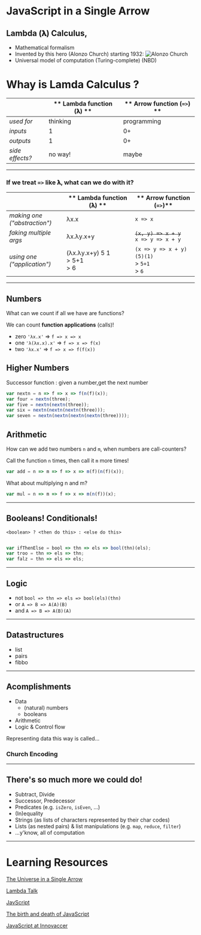 # JavaScript in a Single Arrow 

## Lambda (𝛌) Calculus,
* Mathematical formalism
* Invented by this hero (Alonzo Church) starting 1932:
![Alonzo Church](https://upload.wikimedia.org/wikipedia/en/a/a6/Alonzo_Church.jpg)
* Universal model of computation (Turing-complete) (NBD)



# Whay is Lamda Calculus ?
|| ** Lambda function (𝛌) ** | ** Arrow function (`=>`) **
--- | --- |  ---
*used for* | thinking | programming
*inputs*   | 1 | 0+
*outputs*  | 1 | 0+
*side effects?* | no way!  | maybe

---


### If we treat `=>` like 𝛌, **what can we do** with it?


|| ** Lambda function (𝛌) ** | ** Arrow function (`=>`)**
--- | --- |  ---
*making one*<br>*("abstraction")*|  λx.x | `x => x`
 *faking multiple args*          |  λx.λy.x+y | ~~`(x, y) => x + y`~~<br>`x => y => x + y`
*using one*<br>*("application")* | (λx.λy.x+y) 5 1<br>> 5+1<br>> 6 | `(x => y => x + y)(5)(1)`*<br>*> `5+1`<br>> `6`


---
## Numbers 

What can we count if all we have are functions?

We can count **function applications** (calls)!

- zero `'λx.x'` => `f => x => x`
- one `'λ(λx.x).x'` => `f => x => f(x)`
- two `'λx.x'` => `f => x => f(f(x))`

## Higher Numbers 

Successor function : given a number,get the next number

```js
var nextn = n => f => x => f(n(f)(x));
var four = nextn(three);
var five = nextn(nextn(three));
var six = nextn(nextn(nextn(three)));
var seven = nextn(nextn(nextn(nextn(three))));

```

## Arithmetic

How can we add two numbers `n` and `m`, when numbers are call-counters?

Call the function `n` times, then call it `m` more times!

```js
var add = n => m => f => x => m(f)(n(f)(x));
```

What about multiplying n and m?

```js
var mul = n => m => f => x => m(n(f))(x);

```
---

## Booleans! Conditionals!

`<boolean> ? <then do this> : <else do this>`

```js

var ifThenElse = bool => thn => els => bool(thn)(els);
var troo = thn => els => thn; 
var falz = thn => els => els;
```
---
## Logic
- not `bool => thn => els => bool(els)(thn)`
- or `A => B => A(A)(B)`
- and `A => B => A(B)(A)`

---
## Datastructures
- list
- pairs
- fibbo
---

## Acomplishments

* Data
    * (natural) numbers
    * booleans
* Arithmetic
* Logic & Control flow

Representing data this way is called...

### Church Encoding

---

## There's so much more we could do!


* Subtract, Divide
* Successor, Predecessor
* Predicates (e.g. `isZero`, `isEven`, ...)
* (In)equality
* Strings (as lists of characters represented by their char codes)
* Lists (as nested pairs) & list manipulations (e.g. `map`, `reduce`, `filter`)
* ...y'know, all of computation

---
# Learning Resources

[The Universe in a Single Arrow](https://gist.github.com/vakila/e920ba4d5567ddbb1c0e64f17366c77f)

[Lambda Talk](https://glebec.github.io/lambda-talk/)

[JavScript](https://developer.mozilla.org/en-US/docs/Web/JavaScript)

[The birth and death of JavaScript](https://www.destroyallsoftware.com/talks/the-birth-and-death-of-javascript)

[JavaScript at Innovaccer](https://dev.to/aregee/breaking-down-the-last-monolith-micro-frontends-hd4)